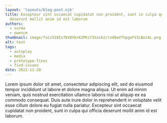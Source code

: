 ```yaml
---
layout: 'layouts/blog-post.njk'
title: Excepteur sint occaecat cupidatat non proident, sunt in culpa qui officia
  deserunt mollit anim id est laborum
authors:
  - surma
  - owencm
thumbnail: image/fuiz5I8Iv7bV8YbrK2PKiY3Vask2/rod9wVThpgeFVILBoi6L.png
alt: test
tags:
  - autoplay
  - media
  - prototype-fixes
  - find-issues
date: 2022-11-28
---
```


Lorem ipsum dolor sit amet, consectetur adipiscing elit, sed do eiusmod tempor incididunt ut labore et
dolore magna aliqua. Ut enim ad minim veniam, quis nostrud exercitation ullamco laboris nisi ut aliquip
ex ea commodo consequat. Duis aute irure dolor in reprehenderit in voluptate velit esse cillum dolore
eu fugiat nulla pariatur. Excepteur sint occaecat cupidatat non proident, sunt in culpa qui officia
deserunt mollit anim id est laborum.
